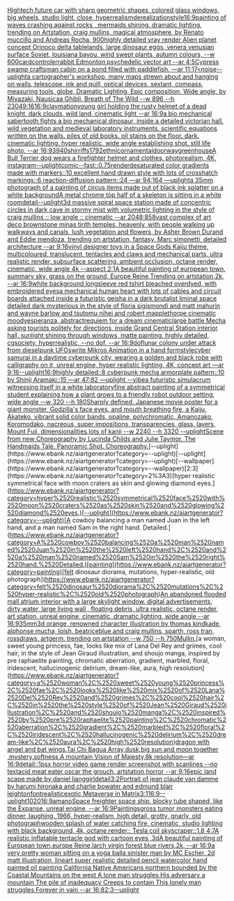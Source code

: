 [Hightech future car with sharp geometric shapes, colored glass windows, big wheels, studio light, close, hyperrealism](https://www.ebank.nz/aiartgenerator?category=Hightech%2520future%2520car%2520with%2520sharp%2520geometric%2520shapes%2C%2520colored%2520glass%2520windows%2C%2520big%2520wheels%2C%2520studio%2520light%2C%2520close%2C%2520hyperrealism)[derealization](https://www.ebank.nz/aiartgenerator?category=derealization)[style](https://www.ebank.nz/aiartgenerator?category=style)[16:9](https://www.ebank.nz/aiartgenerator?category=16%3A9)[painting of waves crashing against rocks , mermaids shining, dramatic lighting, trending on Artstation, craig mullins, magical atmosphere, by Renato muccillo and Andreas Rocha, 900](https://www.ebank.nz/aiartgenerator?category=painting%2520of%2520waves%2520crashing%2520against%2520rocks%2520%2C%2520mermaids%2520shining%2C%2520dramatic%2520lighting%2C%2520trending%2520on%2520Artstation%2C%2520craig%2520mullins%2C%2520magical%2520atmosphere%2C%2520by%2520Renato%2520muccillo%2520and%2520Andreas%2520Rocha%2C%2520900)[highly detailed vray render Alien planet concept Orinoco delta tablelands, large dinosaur eggs, venera venusian surface Soviet, louisiana bayou, wind swept plants, autumn colours, --w 600](https://www.ebank.nz/aiartgenerator?category=highly%2520detailed%2520vray%2520render%2520Alien%2520planet%2520concept%2520Orinoco%2520delta%2520tablelands%2C%2520large%2520dinosaur%2520eggs%2C%2520venera%2520venusian%2520surface%2520Soviet%2C%2520louisiana%2520bayou%2C%2520wind%2520swept%2520plants%2C%2520autumn%2520colours%2C%2520--w%2520600)[card](https://www.ebank.nz/aiartgenerator?category=card)[controler](https://www.ebank.nz/aiartgenerator?category=controler)[rabbit Edmonton psychedelic vector art --ar 4:5](https://www.ebank.nz/aiartgenerator?category=rabbit%2520Edmonton%2520psychedelic%2520vector%2520art%2520--ar%25204%3A5)[Cypress swamp craftsman cabin on a pond filled with paddlefish. —ar 11:17](https://www.ebank.nz/aiartgenerator?category=Cypress%2520swamp%2520craftsman%2520cabin%2520on%2520a%2520pond%2520filled%2520with%2520paddlefish.%2520%E2%80%94ar%252011%3A17)[<noise](https://www.ebank.nz/aiartgenerator?category=%3Cnoise)[--uplight](https://www.ebank.nz/aiartgenerator?category=--uplight)[a cartographer's workshop, many maps strewn about and hanging on walls, telescope, ink and quill, optical devices, sextant, compass, measuring tools, globe, Dramatic Lighting, Epic composition, Wide angle, by Miyazaki, Nausicaa Ghibli, Breath of The Wild --w 896 --h 2304](https://www.ebank.nz/aiartgenerator?category=a%2520cartographer%27s%2520workshop%2C%2520many%2520maps%2520strewn%2520about%2520and%2520hanging%2520on%2520walls%2C%2520telescope%2C%2520ink%2520and%2520quill%2C%2520optical%2520devices%2C%2520sextant%2C%2520compass%2C%2520measuring%2520tools%2C%2520globe%2C%2520Dramatic%2520Lighting%2C%2520Epic%2520composition%2C%2520Wide%2520angle%2C%2520by%2520Miyazaki%2C%2520Nausicaa%2520Ghibli%2C%2520Breath%2520of%2520The%2520Wild%2520--w%2520896%2520--h%25202304)[9:16](https://www.ebank.nz/aiartgenerator?category=9%3A16)[16:9](https://www.ebank.nz/aiartgenerator?category=16%3A9)[claymation](https://www.ebank.nz/aiartgenerator?category=claymation)[young girl holding the rusty helmet of a dead knight, dark clouds, wild land, cinematic light --ar 16:9](https://www.ebank.nz/aiartgenerator?category=young%2520girl%2520holding%2520the%2520rusty%2520helmet%2520of%2520a%2520dead%2520knight%2C%2520dark%2520clouds%2C%2520wild%2520land%2C%2520cinematic%2520light%2520--ar%252016%3A9)[a bio mechanical sabertooth fights a bio mechanical dinosaur, inside a detailed victorian hall. wild vegetation and medieval laboratory instruments. scientific equations written on the walls. piles of old books. oil stains on the floor. dark. cinematic lighting. hyper realistic. wide angle establishing shot. still life photo. --ar 16:9](https://www.ebank.nz/aiartgenerator?category=a%2520bio%2520mechanical%2520sabertooth%2520fights%2520a%2520bio%2520mechanical%2520dinosaur%2C%2520inside%2520a%2520detailed%2520victorian%2520hall.%2520wild%2520vegetation%2520and%2520medieval%2520laboratory%2520instruments.%2520scientific%2520equations%2520written%2520on%2520the%2520walls.%2520piles%2520of%2520old%2520books.%2520oil%2520stains%2520on%2520the%2520floor.%2520dark.%2520cinematic%2520lighting.%2520hyper%2520realistic.%2520wide%2520angle%2520establishing%2520shot.%2520still%2520life%2520photo.%2520--ar%252016%3A9)[3940](https://www.ebank.nz/aiartgenerator?category=3940)[shirriffs](https://www.ebank.nz/aiartgenerator?category=shirriffs)[1792](https://www.ebank.nz/aiartgenerator?category=1792)[ethnic](https://www.ebank.nz/aiartgenerator?category=ethnic)[ornamental](https://www.ebank.nz/aiartgenerator?category=ornamental)[doorway](https://www.ebank.nz/aiartgenerator?category=doorway)[greenhouse](https://www.ebank.nz/aiartgenerator?category=greenhouse)[A Bull Terrier dog wears a firefighter helmet and clothes, photorealism, 4K, instagram](https://www.ebank.nz/aiartgenerator?category=A%2520Bull%2520Terrier%2520dog%2520wears%2520a%2520firefighter%2520helmet%2520and%2520clothes%2C%2520photorealism%2C%25204K%2C%2520instagram)[--uplight](https://www.ebank.nz/aiartgenerator?category=--uplight)[comic](https://www.ebank.nz/aiartgenerator?category=comic)[--fast](https://www.ebank.nz/aiartgenerator?category=--fast)[::0.75](https://www.ebank.nz/aiartgenerator?category=%3A%3A0.75)[render](https://www.ebank.nz/aiartgenerator?category=render)[desaturated color gradients made with markers::10 excellent hand drawn style with lots of crosshatch markings::6 reaction-diffusion pattern::24 —ar 94:164 —uplight](https://www.ebank.nz/aiartgenerator?category=desaturated%2520color%2520gradients%2520made%2520with%2520markers%3A%3A10%2520excellent%2520hand%2520drawn%2520style%2520with%2520lots%2520of%2520crosshatch%2520markings%3A%3A6%2520reaction-diffusion%2520pattern%3A%3A24%2520%E2%80%94ar%252094%3A164%2520%E2%80%94uplight)[a 35mm photograph of a painting of circus items made out of black ink splatter on a white background](https://www.ebank.nz/aiartgenerator?category=a%252035mm%2520photograph%2520of%2520a%2520painting%2520of%2520circus%2520items%2520made%2520out%2520of%2520black%2520ink%2520splatter%2520on%2520a%2520white%2520background)[A metal chrome top half of a skeleton is sitting in a white room](https://www.ebank.nz/aiartgenerator?category=A%2520metal%2520chrome%2520top%2520half%2520of%2520a%2520skeleton%2520is%2520sitting%2520in%2520a%2520white%2520room)[detail](https://www.ebank.nz/aiartgenerator?category=detail)[--uplight](https://www.ebank.nz/aiartgenerator?category=--uplight)[3d massive spiral space station made of concentric circles in dark cave in stormy mist with volumetric lighting in the style of craig mullins :: low angle :: cinematic --ar 2048:858](https://www.ebank.nz/aiartgenerator?category=3d%2520massive%2520spiral%2520space%2520station%2520made%2520of%2520concentric%2520circles%2520in%2520dark%2520cave%2520in%2520stormy%2520mist%2520with%2520volumetric%2520lighting%2520in%2520the%2520style%2520of%2520craig%2520mullins%2520%3A%3A%2520low%2520angle%2520%3A%3A%2520cinematic%2520--ar%25202048%3A858)[vast complex of art deco brownstone minas tirith temples, heavenly, with people walking up walkways and canals, lush vegetation and flowers, by Asher Brown Durand and Eddie mendoza, trending on artstation, fantasy, Marc simonetti, detailed architecture --ar 9:16](https://www.ebank.nz/aiartgenerator?category=vast%2520complex%2520of%2520art%2520deco%2520brownstone%2520minas%2520tirith%2520temples%2C%2520heavenly%2C%2520with%2520people%2520walking%2520up%2520walkways%2520and%2520canals%2C%2520lush%2520vegetation%2520and%2520flowers%2C%2520by%2520Asher%2520Brown%2520Durand%2520and%2520Eddie%2520mendoza%2C%2520trending%2520on%2520artstation%2C%2520fantasy%2C%2520Marc%2520simonetti%2C%2520detailed%2520architecture%2520--ar%25209%3A16)[vinyl designer toys in a Space Gods Kaiju theme, multicoloured, translucent, tentacles and claws and mechanical parts, ultra realistic render, subsurface scattering, ambient occlusion, octane render, cinematic, wide angle 4k --aspect 2:1](https://www.ebank.nz/aiartgenerator?category=vinyl%2520designer%2520toys%2520in%2520a%2520Space%2520Gods%2520Kaiju%2520theme%2C%2520multicoloured%2C%2520translucent%2C%2520tentacles%2520and%2520claws%2520and%2520mechanical%2520parts%2C%2520ultra%2520realistic%2520render%2C%2520subsurface%2520scattering%2C%2520ambient%2520occlusion%2C%2520octane%2520render%2C%2520cinematic%2C%2520wide%2520angle%25204k%2520--aspect%25202%3A1)[A beautiful painting of  european town,  summary sky, grass on the ground, Europe Reine,Trending on artstation,2k, --ar 16:9](https://www.ebank.nz/aiartgenerator?category=A%2520beautiful%2520painting%2520of%2520%2520european%2520town%2C%2520%2520summary%2520sky%2C%2520grass%2520on%2520the%2520ground%2C%2520Europe%2520Reine%2CTrending%2520on%2520artstation%2C2k%2C%2520--ar%252016%3A9)[white background longsleeve red tshirt bleached overdyed, with embroidered eyes](https://www.ebank.nz/aiartgenerator?category=white%2520background%2520longsleeve%2520red%2520tshirt%2520bleached%2520overdyed%2C%2520with%2520embroidered%2520eyes)[a mechanical human heart with lots of cables and circuit boards attached inside a futuristic geisha in a dark brutalist liminal space detailed dark mysterious in the style of floria sigismondi and matt mahurin and wayne barlow and tsutomu nihei and robert mapplethorpe cinematic moody](https://www.ebank.nz/aiartgenerator?category=a%2520mechanical%2520human%2520heart%2520with%2520lots%2520of%2520cables%2520and%2520circuit%2520boards%2520attached%2520inside%2520a%2520futuristic%2520geisha%2520in%2520a%2520dark%2520brutalist%2520liminal%2520space%2520detailed%2520dark%2520mysterious%2520in%2520the%2520style%2520of%2520floria%2520sigismondi%2520and%2520matt%2520mahurin%2520and%2520wayne%2520barlow%2520and%2520tsutomu%2520nihei%2520and%2520robert%2520mapplethorpe%2520cinematic%2520moody)[esperanza, abstract](https://www.ebank.nz/aiartgenerator?category=esperanza%2C%2520abstract)[requiem for a dream cinematic](https://www.ebank.nz/aiartgenerator?category=requiem%2520for%2520a%2520dream%2520cinematic)[large battle Mecha asking tourists politely for directions, inside Grand Central Station interior hall, sunlight shining through windows, matte painting, highly detailed, cgsociety, hyperrealistic, --no dof, --ar 16:9](https://www.ebank.nz/aiartgenerator?category=large%2520battle%2520Mecha%2520asking%2520tourists%2520politely%2520for%2520directions%2C%2520inside%2520Grand%2520Central%2520Station%2520interior%2520hall%2C%2520sunlight%2520shining%2520through%2520windows%2C%2520matte%2520painting%2C%2520highly%2520detailed%2C%2520cgsociety%2C%2520hyperrealistic%2C%2520--no%2520dof%2C%2520--ar%252016%3A9)[dof](https://www.ebank.nz/aiartgenerator?category=dof)[lunar colony under attack from dieselpunk UFOs](https://www.ebank.nz/aiartgenerator?category=lunar%2520colony%2520under%2520attack%2520from%2520dieselpunk%2520UFOs)[write Mikros Animation  in a hand form](https://www.ebank.nz/aiartgenerator?category=write%2520Mikros%2520Animation%2520%2520in%2520a%2520hand%2520form)[style](https://www.ebank.nz/aiartgenerator?category=style)[cyber samurai in a daytime cyberpunk city, wearing a golden and black robe with calligraphy on it, unreal engine, hyper realistic lighting, 4K, concept art —ar 9:16](https://www.ebank.nz/aiartgenerator?category=cyber%2520samurai%2520in%2520a%2520daytime%2520cyberpunk%2520city%2C%2520wearing%2520a%2520golden%2520and%2520black%2520robe%2520with%2520calligraphy%2520on%2520it%2C%2520unreal%2520engine%2C%2520hyper%2520realistic%2520lighting%2C%25204K%2C%2520concept%2520art%2520%E2%80%94ar%25209%3A16)[--uplight](https://www.ebank.nz/aiartgenerator?category=--uplight)[16:9](https://www.ebank.nz/aiartgenerator?category=16%3A9)[highly detailed::8 cyberpunk mecha armorplate pattern::10 by Shinji Aramaki::15 —ar 47:82 —uplight --vibe](https://www.ebank.nz/aiartgenerator?category=highly%2520detailed%3A%3A8%2520cyberpunk%2520mecha%2520armorplate%2520pattern%3A%3A10%2520by%2520Shinji%2520Aramaki%3A%3A15%2520%E2%80%94ar%252047%3A82%2520%E2%80%94uplight%2520--vibe)[a futuristic simulacrum witnessing itself in a white laboratory](https://www.ebank.nz/aiartgenerator?category=a%2520futuristic%2520simulacrum%2520witnessing%2520itself%2520in%2520a%2520white%2520laboratory)[fine abstract painting of a symmetrical student explaining how a plant grows to a friendly robot outdoor setting, wide angle --w 320 --h 180](https://www.ebank.nz/aiartgenerator?category=fine%2520abstract%2520painting%2520of%2520a%2520symmetrical%2520student%2520explaining%2520how%2520a%2520plant%2520grows%2520to%2520a%2520friendly%2520robot%2520outdoor%2520setting%2C%2520wide%2520angle%2520--w%2520320%2520--h%2520180)[Sharply defined, Japanese movie poster for a giant monster, Godzilla's face eyes, and mouth breathing fire, a Kaiju, Akateko, vibrant solid color bands, opaline, polychromatic, Amanozako, Koromodako, nacreous, super impositions, transparencies, glass, layers, Mount Fuji, dimensionalities,lots of kanji --w 2240 --h 3320 --uplight](https://www.ebank.nz/aiartgenerator?category=Sharply%2520defined%2C%2520Japanese%2520movie%2520poster%2520for%2520a%2520giant%2520monster%2C%2520Godzilla%27s%2520face%2520eyes%2C%2520and%2520mouth%2520breathing%2520fire%2C%2520a%2520Kaiju%2C%2520Akateko%2C%2520vibrant%2520solid%2520color%2520bands%2C%2520opaline%2C%2520polychromatic%2C%2520Amanozako%2C%2520Koromodako%2C%2520nacreous%2C%2520super%2520impositions%2C%2520transparencies%2C%2520glass%2C%2520layers%2C%2520Mount%2520Fuji%2C%2520dimensionalities%2Clots%2520of%2520kanji%2520--w%25202240%2520--h%25203320%2520--uplight)[Scene from new Choreography by Lucinda Childs and Julie Taymor.  The Handmaids Tale. Panoramic Shot. Choreography.](https://www.ebank.nz/aiartgenerator?category=Scene%2520from%2520new%2520Choreography%2520by%2520Lucinda%2520Childs%2520and%2520Julie%2520Taymor.%2520%2520The%2520Handmaids%2520Tale.%2520Panoramic%2520Shot.%2520Choreography.)[--uplight](https://www.ebank.nz/aiartgenerator?category=--uplight)[--uplight](https://www.ebank.nz/aiartgenerator?category=--uplight)[--wallpaper](https://www.ebank.nz/aiartgenerator?category=--wallpaper)[2:3](https://www.ebank.nz/aiartgenerator?category=2%3A3)[hyper realistic symmetrical face with moon craters as skin and glowing diamond eyes.](https://www.ebank.nz/aiartgenerator?category=hyper%2520realistic%2520symmetrical%2520face%2520with%2520moon%2520craters%2520as%2520skin%2520and%2520glowing%2520diamond%2520eyes.)[--uplight](https://www.ebank.nz/aiartgenerator?category=--uplight)[A cowboy balancing a man named Juan in the left hand, and a man named Sam in the right hand. Detailed.](https://www.ebank.nz/aiartgenerator?category=A%2520cowboy%2520balancing%2520a%2520man%2520named%2520Juan%2520in%2520the%2520left%2520hand%2C%2520and%2520a%2520man%2520named%2520Sam%2520in%2520the%2520right%2520hand.%2520Detailed.)[painting](https://www.ebank.nz/aiartgenerator?category=painting)[felt dinosaur diorama, mutations, hyper-realistic, old photograph](https://www.ebank.nz/aiartgenerator?category=felt%2520dinosaur%2520diorama%2C%2520mutations%2C%2520hyper-realistic%2C%2520old%2520photograph)[An abandoned flooded mall atrium interior with a large skylight window, digital advertisements, dirty water, large living wall , floating debris, ultra realistic, octane render, art station, unreal engine, cinematic, dramatic lighting, wide angle --ar 16:9](https://www.ebank.nz/aiartgenerator?category=An%2520abandoned%2520flooded%2520mall%2520atrium%2520interior%2520with%2520a%2520large%2520skylight%2520window%2C%2520digital%2520advertisements%2C%2520dirty%2520water%2C%2520large%2520living%2520wall%2520%2C%2520floating%2520debris%2C%2520ultra%2520realistic%2C%2520octane%2520render%2C%2520art%2520station%2C%2520unreal%2520engine%2C%2520cinematic%2C%2520dramatic%2520lighting%2C%2520wide%2520angle%2520--ar%252016%3A9)[35mm](https://www.ebank.nz/aiartgenerator?category=35mm)[3d orange, renowned character illustration by thomas kindkade, alphonse mucha, loish, beatriceblue and craig mullins, sparth, ross tran, rossdraws, artgerm, trending on artstation --w 750 --h 750](https://www.ebank.nz/aiartgenerator?category=3d%2520orange%2C%2520renowned%2520character%2520illustration%2520by%2520thomas%2520kindkade%2C%2520alphonse%2520mucha%2C%2520loish%2C%2520beatriceblue%2520and%2520craig%2520mullins%2C%2520sparth%2C%2520ross%2520tran%2C%2520rossdraws%2C%2520artgerm%2C%2520trending%2520on%2520artstation%2520--w%2520750%2520--h%2520750)[Mullin.](https://www.ebank.nz/aiartgenerator?category=Mullin.)[a woman, sweet young princess, fae, looks like mix of Lana Del Rey and grimes, cool hair, in the style of Jean Giraud illustration, and shoujo manga, inspired by pre raphaelite painting, chromatic aberration, gradient, marbled, floral, iridescent, hallucinogenic delirium, dream-like, aura, high resolution](https://www.ebank.nz/aiartgenerator?category=a%2520woman%2C%2520sweet%2520young%2520princess%2C%2520fae%2C%2520looks%2520like%2520mix%2520of%2520Lana%2520Del%2520Rey%2520and%2520grimes%2C%2520cool%2520hair%2C%2520in%2520the%2520style%2520of%2520Jean%2520Giraud%2520illustration%2C%2520and%2520shoujo%2520manga%2C%2520inspired%2520by%2520pre%2520raphaelite%2520painting%2C%2520chromatic%2520aberration%2C%2520gradient%2C%2520marbled%2C%2520floral%2C%2520iridescent%2C%2520hallucinogenic%2520delirium%2C%2520dream-like%2C%2520aura%2C%2520high%2520resolution)[dragon with angel and bat wings,Tai Chi Bagua Array,dusk,big  sun and moon together ,mystery,softness,A mountain Vision of Majesty,8k resolution—ar 16:9](https://www.ebank.nz/aiartgenerator?category=dragon%2520with%2520angel%2520and%2520bat%2520wings%2CTai%2520Chi%2520Bagua%2520Array%2Cdusk%2Cbig%2520%2520sun%2520and%2520moon%2520together%2520%2Cmystery%2Csoftness%2CA%2520mountain%2520Vision%2520of%2520Majesty%2C8k%2520resolution%E2%80%94ar%252016%3A9)[detail::1](https://www.ebank.nz/aiartgenerator?category=detail%3A%3A1)[psx horror video game render screenshot with scanlines --no text](https://www.ebank.nz/aiartgenerator?category=psx%2520horror%2520video%2520game%2520render%2520screenshot%2520with%2520scanlines%2520--no%2520text)[acid meat eater oscar the grouch, artstation,horror --ar 9:16](https://www.ebank.nz/aiartgenerator?category=acid%2520meat%2520eater%2520oscar%2520the%2520grouch%2C%2520artstation%2Chorror%2520--ar%25209%3A16)[epic land scape made by daniel liang](https://www.ebank.nz/aiartgenerator?category=epic%2520land%2520scape%2520made%2520by%2520daniel%2520liang)[girl](https://www.ebank.nz/aiartgenerator?category=girl)[detail](https://www.ebank.nz/aiartgenerator?category=detail)[3:2](https://www.ebank.nz/aiartgenerator?category=3%3A2)[Portrait of jean claude van damme by harumi hironaka and charlie bowater and edmund blair leighton](https://www.ebank.nz/aiartgenerator?category=Portrait%2520of%2520jean%2520claude%2520van%2520damme%2520by%2520harumi%2520hironaka%2520and%2520charlie%2520bowater%2520and%2520edmund%2520blair%2520leighton)[font](https://www.ebank.nz/aiartgenerator?category=font)[realistic](https://www.ebank.nz/aiartgenerator?category=realistic)[exotic,](https://www.ebank.nz/aiartgenerator?category=exotic%2C)[Metaverse in Matrix](https://www.ebank.nz/aiartgenerator?category=Metaverse%2520in%2520Matrix)[3:1](https://www.ebank.nz/aiartgenerator?category=3%3A1)[16:9](https://www.ebank.nz/aiartgenerator?category=16%3A9)[--uplight](https://www.ebank.nz/aiartgenerator?category=--uplight)[1020](https://www.ebank.nz/aiartgenerator?category=1020)[16:9](https://www.ebank.nz/aiartgenerator?category=16%3A9)[amano](https://www.ebank.nz/aiartgenerator?category=amano)[Space freighter space ship, blocky tube shaped, like the Expanse, unreal engine, --ar 16:9](https://www.ebank.nz/aiartgenerator?category=Space%2520freighter%2520space%2520ship%2C%2520blocky%2520tube%2520shaped%2C%2520like%2520the%2520Expanse%2C%2520unreal%2520engine%2C%2520--ar%252016%3A9)[Paintings](https://www.ebank.nz/aiartgenerator?category=Paintings)[gross tumor monsters eating dinner, laughing, 1966, hyper-realism, high detail, grotty, gnarly, old photograph](https://www.ebank.nz/aiartgenerator?category=gross%2520tumor%2520monsters%2520eating%2520dinner%2C%2520laughing%2C%25201966%2C%2520hyper-realism%2C%2520high%2520detail%2C%2520grotty%2C%2520gnarly%2C%2520old%2520photograph)[wooden splash of water catching fire, cinematic, studio lighting with black background, 4k, octane render:: Tesla coil skyscraper::1.8 4:7](https://www.ebank.nz/aiartgenerator?category=wooden%2520splash%2520of%2520water%2520catching%2520fire%2C%2520cinematic%2C%2520studio%2520lighting%2520with%2520black%2520background%2C%25204k%2C%2520octane%2520render%3A%3A%2520Tesla%2520coil%2520skyscraper%3A%3A1.8%25204%3A7)[A realistic inflatable tentacle god with cartoon eyes ,3d](https://www.ebank.nz/aiartgenerator?category=A%2520realistic%2520inflatable%2520tentacle%2520god%2520with%2520cartoon%2520eyes%2520%2C3d)[A beautiful painting of European town,europe Reine,larch virgin forest,blue rivers,2k, --ar 16:9](https://www.ebank.nz/aiartgenerator?category=A%2520beautiful%2520painting%2520of%2520European%2520town%2Ceurope%2520Reine%2Clarch%2520virgin%2520forest%2Cblue%2520rivers%2C2k%2C%2520--ar%252016%3A9)[a very pretty woman sitting on a yoga ball](https://www.ebank.nz/aiartgenerator?category=a%2520very%2520pretty%2520woman%2520sitting%2520on%2520a%2520yoga%2520ball)[a sinister man by MC Escher, 2d matt illustration, lineart super realistic detailed pencil watercolor hand painted oil painting California Native Americans northern bounded by the Coastal Mountains on the west A lone man struggles His adversary a mountain The pile of inadequacy Creeps to contain This lonely man struggles Forever in vain --ar 16:8](https://www.ebank.nz/aiartgenerator?category=a%2520sinister%2520man%2520by%2520MC%2520Escher%2C%25202d%2520matt%2520illustration%2C%2520lineart%2520super%2520realistic%2520detailed%2520pencil%2520watercolor%2520hand%2520painted%2520oil%2520painting%2520California%2520Native%2520Americans%2520northern%2520bounded%2520by%2520the%2520Coastal%2520Mountains%2520on%2520the%2520west%2520A%2520lone%2520man%2520struggles%2520His%2520adversary%2520a%2520mountain%2520The%2520pile%2520of%2520inadequacy%2520Creeps%2520to%2520contain%2520This%2520lonely%2520man%2520struggles%2520Forever%2520in%2520vain%2520--ar%252016%3A8)[2:3](https://www.ebank.nz/aiartgenerator?category=2%3A3)[--uplight](https://www.ebank.nz/aiartgenerator?category=--uplight)